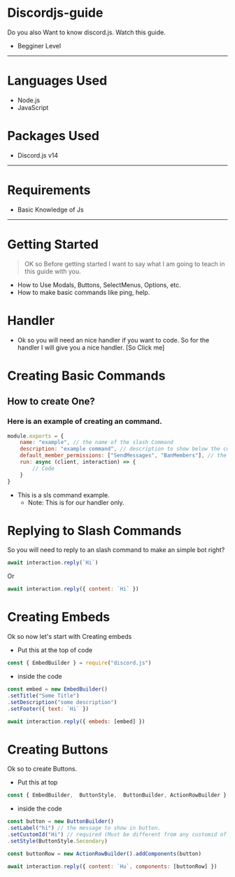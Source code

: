 # Discordjs-guide
Do you also Want to know discord.js. Watch this guide.
- Begginer Level
---
# Languages Used
- Node.js
- JavaScript

# Packages Used
- Discord.js v14

---
# Requirements
- Basic Knowledge of Js

---
# Getting Started
> OK so Before getting started I want to say what I am going to teach in this guide with you.
- How to Use Modals, Buttons, SelectMenus, Options, etc.
- How to make basic commands like ping, help.

# Handler
- Ok so you will need an nice handler if you want to code. So for the handler I will give you a nice handler. [So Click me]

# Creating Basic Commands
## How to create One?
### Here is an example of creating an command.
```js
module.exports = {
    name: "example", // the name of the slash Command
    description: "example command", // description to show below the command name,
    default_member_permissions: ["SendMessages", "BanMembers"], // the default_member_permissions.
    run: async (client, interaction) => {
        // Code
    }
}
```
- This is a sls command example.
  - Note: This is for our handler only.

# Replying to Slash Commands
So you will need to reply to an slash command to make an simple bot right?
```js
await interaction.reply(`Hi`)
```
Or
```js
await interaction.reply({ content: `Hi` })
```
# Creating Embeds
Ok so now let's start with Creating embeds
- Put this at the top of code
```js
const { EmbedBuilder } = require("discord.js")
```
- inside the code
```js
const embed = new EmbedBuilder()
.setTitle("Some Title")
.setDescription("some description")
.setFooter({ text: `Hi` })

await interaction.reply({ embeds: [embed] })
```
# Creating Buttons
Ok so to create Buttons.
- Put this at top
```js
const { EmbedBuilder,  ButtonStyle,  ButtonBuilder, ActionRowBuilder } = require("discord.js")
```
- inside the code
```js
const button = new ButtonBuilder()
.setLabel("hi") // the message to show in button.
.setCustomId("Hi") // required (Must be different from any customid of every slash command)
.setStyle(ButtonStyle.Secondary)

const buttonRow = new ActionRowBuilder().addComponents(button)

await interaction.reply({ content: `Hu`, components: [buttonRow] })
```

